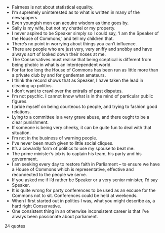  - Fairness is not about statistical equality.
 - I’m supremely uninterested as to what is written in many of the newspapers.
 - Even youngish men can acquire wisdom as time goes by.
 - Sally is my wife, but not my chattel or my property.
 - I never aspired to be Speaker simply so I could say, ‘I am the Speaker of the House of Commons,’ and tell my children that.
 - There’s no point in worrying about things you can’t influence.
 - There are people who are just very, very sniffy and snobby and have always sort of looked down their noses at me.
 - The Conservatives must realise that being sceptical is different from being phobic in what is an interdependent world.
 - For far too long the House of Commons has been run as little more than a private club by and for gentleman amateurs.
 - I think the record shows that as Speaker, I have taken the lead in cleaning up politics.
 - I don’t want to crawl over the entrails of past disputes.
 - I’m not psychic. I cannot know what is in the mind of particular public figures.
 - I pride myself on being courteous to people, and trying to fashion good relations.
 - Lying to a committee is a very grave abuse, and there ought to be a clear punishment.
 - If someone is being very cheeky, it can be quite fun to deal with that situation.
 - I’m not in the business of warning people.
 - I’ve never been much given to little social cliques.
 - It’s a cowardly form of politics to use my spouse to beat me.
 - The prime minister’s job is to captain his team, his party and his government.
 - I am seeking every day to restore faith in Parliament – to ensure we have a House of Commons which is representative, effective and reconnected to the people we serve.
 - If you asked me if I’d rather be Speaker or a very senior minister, I’d say Speaker.
 - It is quite wrong for party conferences to be used as an excuse for the Commons not to sit. Conferences could be held at weekends.
 - When I first started out in politics I was, what you might describe as, a hard right Conservative.
 - One consistent thing in an otherwise inconsistent career is that I’ve always been passionate about parliament.

24 quotes